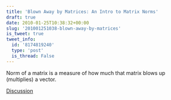 ```yaml
---
title: 'Blown Away by Matrices: An Intro to Matrix Norms'
draft: true
date: 2010-01-25T10:38:32+00:00
slug: '201001251038-blown-away-by-matrices'
is_tweet: true
tweet_info:
  id: '8174819240'
  type: 'post'
  is_thread: False
---
```




Norm of a matrix is a measure of how much that matrix blows up (multiplies) a vector.

[Discussion](https://x.com/sytelus/status/8174819240)
